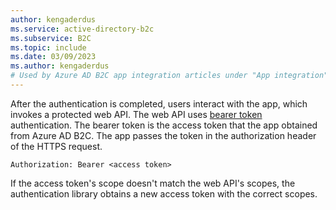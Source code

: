 ```yaml
---
author: kengaderdus
ms.service: active-directory-b2c
ms.subservice: B2C
ms.topic: include
ms.date: 03/09/2023
ms.author: kengaderdus
# Used by Azure AD B2C app integration articles under "App integration".
---
```

After the authentication is completed, users interact with the app, which invokes a protected web API. The web API uses [bearer token](https://datatracker.ietf.org/doc/html/rfc6750) authentication. The bearer token is the access token that the app obtained from Azure AD B2C. The app passes the token in the authorization header of the HTTPS request. 
    
```http
Authorization: Bearer <access token>
```

If the access token's scope doesn't match the web API's scopes, the authentication library obtains a new access token with the correct scopes.
